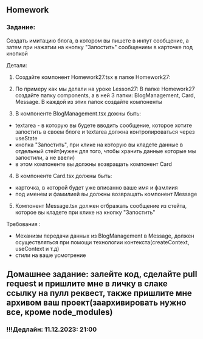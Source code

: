## Homework

### Задание:

Создать имитацию блога, в котором вы пишете в инпут сообщение, а затем при нажатии на кнопку "Запостить" сообщением в карточке под кнопкой

Детали:

1. Создайте компонент Homework27.tsx в папке Homework27:

2. По примеру как мы делали на уроке Lesson27: В папке Homework27 создайте папку components, а в ней 3 папки: BlogManagement, Card, Message. В каждой из этих папок создайте компоненты

3. В компоненте BlogManagement.tsx дожны быть:

- textarea - в которую вы будете вводить сообщение, которое хотите запостить в своем блоге и textarea должна контролироваться через useState
- кнопка "Запостить", при клике на которую вы кладете данные в отдельный стейт(нужен для того, чтобы хранить данные которые мы запостили, а не ввели)
- в этом компоненте вы должны возвращать компонент Card

4.  В компоненте Card.tsx должны быть:

- карточка, в которой будет уже вписанно ваше имя и фамлиия
- под именем и фамилией вы должны возвращать компонент Message

5.  Компонент Message.tsx должен отбражать сообщение из стейта, которое вы кладете при клике на кнопку "Запостить"

Требования :

- Механизм передачи данных из BlogManagement в Message, должен осуществляться при помощи технологии контекста(createContext, useContext и т.д)
- стили на ваше усмотрение

## Домашнее задание: залейте код, сделайте pull request и пришлите мне в личку в слаке ссылку на пулл реквест, также пришлите мне архивом ваш проект(заархивировать нужно все, кроме node_modules)

### !!!Дедлайн: 11.12.2023: 21:00
